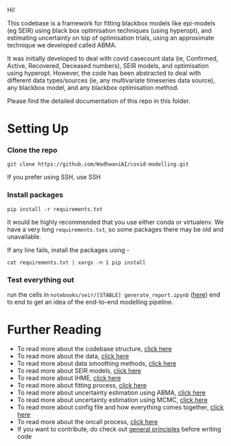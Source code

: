 Hi!

This codebase is a framework for fitting blackbox models like epi-models (eg SEIR) using black box optimisation techniques (using hyperopt), and estimating uncertainty on top of optimisation trials, using an approximate technique we developed called ABMA.

It was initially developed to deal with covid casecount data (ie, Confirmed, Active, Recovered, Deceased numbers), SEIR models, and optimisation using hyperopt. However, the code has been abstracted to deal with different data types/sources (ie, any multivariate timeseries data source), any blackbox model, and any blackbox optimisation method. 

Please find the detailed documentation of this repo in this folder.

# Setting Up

### Clone the repo

`git clone https://github.com/WadhwaniAI/covid-modelling.git`

If you prefer using SSH, use SSH

### Install packages

`pip install -r requirements.txt`

It would be highly recommended that you use either conda or virtualenv. We have a very long `requirements.txt`, so some packages there may be old and unavailable.

If any line fails, install the packages using - 

`cat requirements.txt | xargs -n 1 pip install`

### Test everything out

run the cells in `notebooks/seir/[STABLE] generate_report.ipynb` ([here](../notebooks/seir/)) end to end to get an idea of the end-to-end modelling pipeline.

# Further Reading

- To read more about the codebase structure, [click here](codebase_structure.md)
- To read more about the data, [click here](data.md)
- To read more about data smoothing methods, [click here](smoothing.md)
- To read more about SEIR models, [click here](seir.md)
- To read more about IHME, [click here](ihme.md)
- To read more about fitting process, [click here](fitting.md)
- To read more about uncertainty estimation using ABMA, [click here](abma.md)
- To read more about uncertainty estimation using MCMC, [click here](mcmc.md)
- To read more about config file and how everything comes together, [click here](config.md)
- To read more about the oncall process, [click here](oncall.md)
- If you want to contribute, do check out [general principles](general_principles.md) before writing code